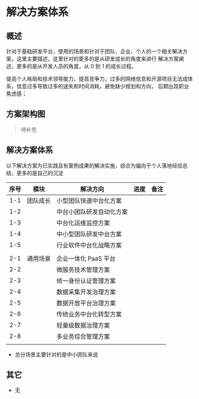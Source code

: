# 解决方案体系

## 概述

针对于基础研发平台，使用的场景和针对于团队、企业、个人的一个相关解决方案，这里主要描述，这里针对的更多的是从研发成长的角度来进行
解决方案阐述，更多的是从开发人员的角度，从 0 到 1 的成长过程。

提高个人格局和技术领导能力，提高竞争力，过多的网络信息和开源项目无法成体系，信息过多导致过多的迷失和时间消耗，避免缺少规划和方向，
后期出现职业焦虑感；

## 方案架构图

> 待补充

## 解决方案体系

以下解决方案为已实践且有案例成果的解决实施，综合为偏向于个人落地经验总结，更多的是自己的沉淀

| 序号 | 模块     | 解决方向                 | 进度 | 备注 |
| :--: | -------- | ------------------------ | ---- | ---- |
| 1-1  | 团队成长 | 小型团队快速中台化方案   |      |      |
| 1-2  |          | 中台小团队研发自动化方案 |      |      |
| 1-3  |          | 中台化运维监控方案       |      |      |
| 1-4  |          | 中小型团队研发中台方案   |      |      |
| 1-5  |          | 行业软件中台化战略方案   |      |      |
|      |          |                          |      |      |
| 2-1  | 通用场景 | 企业一体化 PaaS 平台     |      |      |
| 2-2  |          | 微服务技术管理方案       |      |      |
| 2-3  |          | 统一身份认证管理方案     |      |      |
| 2-4  |          | 数据采集开发治理方案     |      |      |
| 2-5  |          | 数据开放平台治理方案     |      |      |
| 2-6  |          | 传统业务中台化转型方案   |      |      |
| 2-7  |          | 轻量级数据治理方案       |      |      |
| 2-8  |          | 多业务综合管理方案       |      |      |
|      |          |                          |      |      |

- 总分场景主要针对的是中小团队来说

## 其它

- 无
